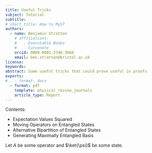 ```yaml
---
title: Useful Tricks
subject: Tutorial
subtitle: 
# short_title: How to MyST
authors:
  - name: Benjamin Stratton
    # affiliations:
    #   - Executable Books
    #   - Curvenote
    orcid: 0009-0001-2746-3668
    email: ben.stratton@bristol.ac.uk
license: 
keywords:  
abstract: Some useful tricks that could prove useful in proofs
exports:
#   - format: docx
  - format: pdf
    template: physical_review_journals
    article_type: Report
---
```


Contents: 
- Expectation Values Squared
- Moving Operators on Entangled States
- Alternative Bipartition of Entangled States
- Generating Maximally Entangled Basis

Let $A$ be some operator and $\ket{\psi}$ be some state.

<!-- ```{card} 
:header: **Expectation Values Squared** 

Let $A$ be some operator and $\ket{\psi}$ be some state.

\begin{equation}
\bra{\psi} A \ket{\psi}^{2} = \bra{\psi}\bra{\psi} A \otimes A \ket{\psi}\ket{\psi}
\end{equation}
```

```{card} 
:header: **Moving Operators on Entangled States** 

Let $A$ be some operator and $\ket{\Phi^{+}}$ be a bipartite maximally entangled state.

\begin{equation}
(A \otimes \mathbb{I}) \ket{\Phi^{+}} = (\mathbb{I} \otimes A^{t}) \ket{\Phi^{+}},
\end{equation}
where $(\cdot)^{t}$ is the transpose operation. 

:::{dropdown} Proof
:closed:
Let $A$ be some operator and $\ket{\Phi^{+}} = \frac{1}{\sqrt{d}} \sum_{i} \ket{ii}$ be the bipartite maximally entangled state.

Consider the elements of the vector $(A \otimes \mathbb{I}) \big( \ket{\Phi^{+}} \big)$ ,
\begin{align*}
\bra{kl} (A \otimes \mathbb{I}) \big( \ket{\Phi^{+}} \big) &= \frac{1}{\sqrt{d}} \sum_{i} \bra{kl} (A \otimes \mathbb{I}) \ket{ii}, \\
&= \frac{1}{\sqrt{d}} \sum_{i} \bra{k} A \ket{i} \bra{l}\ket{i}, \\
&= \frac{1}{\sqrt{d}} \sum_{i} \bra{k} A \ket{i} \delta_{li}, \\
&= \frac{1}{\sqrt{d}} \bra{k} A \ket{l}.
\end{align*}

Consider the elements of the vector $(\mathbb{I} \otimes A^{t}) \big( \ket{\Phi^{+}} \big)$ ,

\begin{align*}
\bra{kl} (\mathbb{I} \otimes A^{t}) \big( \ket{\Phi^{+}} \big) &= \frac{1}{\sqrt{d}} \sum_{i} \bra{kl} (\mathbb{I} \otimes A^{t}) \ket{ii}, \\
&= \frac{1}{\sqrt{d}} \sum_{i}  \bra{k}\ket{i} \bra{l} A^{t} \ket{i}, \\
&= \frac{1}{\sqrt{d}} \sum_{i} \bra{l} A^{t} \ket{i} \delta_{ki},\\
&= \frac{1}{\sqrt{d}} \bra{l} A^{t} \ket{k},\\
&= \frac{1}{\sqrt{d}} \bra{k} A \ket{l}. 
\end{align*}

If the elements of these two vector are the same, they must be the same vector. This completes the proof. 

:::
```

```{card} 
:header: **Alternative Bipartition of Entangled States** 

Let $\ket{\Phi^{+}}_{AB}~\in~\mathcal{H}_{A} \otimes \mathcal{H}_{B}$ be the maximally entangled stated between a space $A$ and $B$. Let $\ket{\Phi^{+}}_{CD}~\in~\mathcal{H}_{C} \otimes \mathcal{H}_{D}$ be the maximally entangled stated between a space $C$ and $D$

\begin{equation}
\ket{\Phi^{+}}_{AB} \otimes \ket{\Phi^{+}}_{CD} = \ket{\Phi^{+}}_{(AC),(BD)}
\end{equation}

where $\ket{\Phi^{+}}_{(AC),(BD)}$ is the maximally entangled state between $(AC)$ and $(BD)$. 

This can be generalised to more tensor products of the maximally entangled state, e.g 
\begin{equation}
\ket{\Phi^{+}}_{AB} \otimes \ket{\Phi^{+}}_{CD} \otimes \ket{\Phi^{+}}_{EF} = \ket{\Phi^{+}}_{(ACE),(BDF)}
\end{equation}

:::{dropdown} Proof
:closed:
\begin{align*}
\ket{\Phi^{+}}_{AB} &= \frac{1}{\sqrt{2}} ( \ket{00}_{AB} + \ket{11}_{AB}) \\
\ket{\Phi^{+}}_{CD} &= \frac{1}{\sqrt{2}} ( \ket{00}_{CD} + \ket{11}_{CD}) \\
\end{align*}
\begin{align*}
&\ket{\Phi^{+}}_{AB} \otimes \ket{\Phi^{+}}_{CD} \\
&= \frac{1}{\sqrt{2}} ( \ket{00}_{AB} + \ket{11}_{AB}) \otimes \frac{1}{\sqrt{2}} ( \ket{00}_{CD} + \ket{11}_{CD}) \\
&= \frac{1}{2} (\ket{0000}_{ABCD} + \ket{0011}_{ABCD} + \ket{1100}_{ABCD} + \ket{1111}_{ABCD}) 
\end{align*}
The labels on the $B$ and $C$ particles can then be swapped. 
\begin{align*}
&= \frac{1}{2} (\ket{0000}_{ACBD} + \ket{0101}_{ACBD} + \ket{1010}_{ACBD} + \ket{1111}_{ACBD}) \\ 
\end{align*}
Rewriting the binary with 
\begin{align*}
00 &\rightarrow 0, \\
01 &\rightarrow 1, \\
10 &\rightarrow 2, \\
11 &\rightarrow 3, \\
\end{align*} 
and grouping the spaces together gives 
\begin{align*}
&= \frac{1}{2} (\ket{00}_{(AC)(BD)} + \ket{11}_{(AC)(BD)} + \ket{22}_{(AC)(BD)} + \ket{33}_{(AC)(BD)}) \\ 
&= \ket{\Phi^{+}}_{(AB)(CD)},
\end{align*}
completing the proof. 
:::
```

```{card} 
:header: **Generating Maximally Entangled Basis**

Given a maximally entangled bipartite state, $\ket{\Phi^{+}_{00}}$, one can generate a complete maximally entangled basis using the Heisenberg-Weyl operators.

In a space of local dimenions $d$, the Heisenberg-Weyl operators are defined as 
\begin{equation}
W_{a,b} = U^{a}V^{b} = \sum_{k=0}^{d-1} \Omega^{bk} \ket{k+a}\bra{k},
\end{equation}
where $a,b~\in~\{0,1,\ldots,d-1 \}$ and
\begin{equation}
U = \sum_{k=0}^{d-1} \ket{k+1}\bra{k}, ~ ~ V = \sum^{d-1}_{k=0} \Omega^{k} \ket{k}\bra{k}, ~ ~ \Omega = e^{\frac{2 \pi i}{d}}.
\end{equation} 

$U$ and $V$ are  $X$ and $Z$ Pauli operators generalized to higher dimension. 

The set of states, 
\begin{equation}
\{ \ket{\Phi_{ab}^{+}} : a,b~\in~\{0,1,\ldots,d-1 \} \},
\end{equation}
where $\ket{\Phi_{ab}^{+}} = (\mathbb{I} \otimes W_{a,b}) \big( \ket{\Phi^{+}_{00}} \big)$ then forms a complete maximally entangled basis. 

:::{dropdown} Properties of Heisenberg-Weyl operators
:closed:
\begin{equation}
    \begin{split}
        & (W_{\alpha, \beta}) ^ {t} = \Omega^{-\alpha \beta}W_{-\alpha, \beta}, \\
        & (W_{\alpha, \beta}) ^ {\dagger} = \Omega^{\alpha \beta}W_{-\alpha, -\beta}, \\
        & W_{\alpha, \beta}W_{\gamma, \delta} = \Omega^{\beta\gamma}W_{\alpha + \gamma, \beta + \delta} = \Omega^{\beta\gamma - \alpha\delta}W_{\gamma, \delta}W_{\alpha, \beta}. \\ \label{weylIdentites}
        & \textrm{tr}\big[ W_{a,b} \big] = \left
              \begin{array}{ll}
                n  & \mbox{if } (a,b) = (0,0) \\
                0 & \mbox{if } \textrm{otherwise}
              \end{array}
            \right.
    \end{split}
\end{equation}

For qubits, the Heisenberg-Weyl operators are 
\begin{equation}
W_{0,0} = \mathbb{I}, ~~ W_{0,1} = \sigma_{z}, ~~ W_{1,0} = \sigma_{x}, ~~ W_{1,1} = -i \sigma_{y}
\end{equation}
:::

``` -->